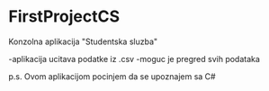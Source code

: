 # FirstProjectCS


Konzolna aplikacija "Studentska sluzba"

-aplikacija ucitava podatke iz .csv 
-moguc je pregred svih podataka

p.s. Ovom aplikacijom pocinjem da se upoznajem sa C#
